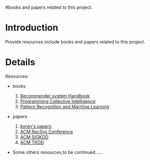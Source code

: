 #books and papers related to this project.

# Introduction #

Provide resources include books and papers related to this project.


# Details #

Resources:
  * books
    1. [Recommender system Handbook](http://www.lifecrunch.biz/archives/194)
    1. [Programming Collective Intelligence](http://www.amazon.com/Programming-Collective-Intelligence-Building-Applications/dp/0596529325)
    1. [Pattern Recognition and Machine Learning](http://www.amazon.com/Pattern-Recognition-Learning-Information-Statistics/dp/0387310738)
  * papers
    1. [koren's papers](http://research.yahoo.com/Yehuda_Koren)
    1. [ACM RecSys Conference](http://recsys.acm.org/)
    1. [ACM SIGKDD](http://www.sigkdd.org/)
    1. [ACM TKDD](http://portal.acm.org/TKDD/)

  * Some others resources,to be continued......